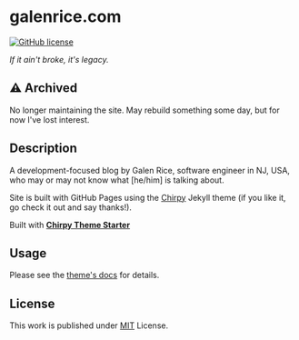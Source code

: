 # galenrice.com

[![GitHub license](https://img.shields.io/github/license/griceturrble/galenrice.com.svg)](https://github.com/griceturrble/galenrice.com/blob/main/LICENSE)

*If it ain't broke, it's legacy.*

## ⚠️ Archived

No longer maintaining the site. May rebuild something some day, but for now I've lost interest.

## Description

A development-focused blog by Galen Rice, software engineer in NJ, USA, who may or may not know what [he/him] is talking about.

Site is built with GitHub Pages using the [Chirpy] Jekyll theme (if you like it, go check it out and say thanks!).

Built with [**Chirpy Theme Starter**][chirpy-starter]

## Usage

Please see the [theme's docs][theme-docs] for details.

## License

This work is published under [MIT] License.

[chirpy-starter]: https://github.com/cotes2020/chirpy-starter
[chirpy]: https://github.com/cotes2020/jekyll-theme-chirpy/
[mit]: LICENSE
[theme-docs]: https://github.com/cotes2020/jekyll-theme-chirpy#documentation
